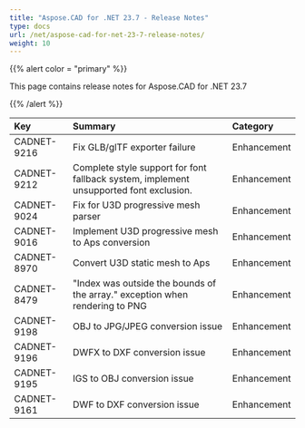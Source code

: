 ```yaml
---
title: "Aspose.CAD for .NET 23.7 - Release Notes"
type: docs
url: /net/aspose-cad-for-net-23-7-release-notes/
weight: 10
---
```


{{% alert color = "primary" %}}

This page contains release notes for Aspose.CAD for .NET 23.7

{{% /alert %}}


|**Key**|**Summary**|**Category**|
| :- | :- | :- |
| CADNET-9216 | Fix GLB/glTF exporter failure | Enhancement |
| CADNET-9212 | Complete style support for font fallback system, implement unsupported font exclusion. | Enhancement |
| CADNET-9024 | Fix for U3D progressive mesh parser | Enhancement |
| CADNET-9016 | Implement U3D progressive mesh to Aps conversion | Enhancement |
| CADNET-8970 | Convert U3D static mesh to Aps | Enhancement |
| CADNET-8479 | "Index was outside the bounds of the array." exception when rendering to PNG | Enhancement |
| CADNET-9198 | OBJ to JPG/JPEG conversion issue | Enhancement |
| CADNET-9196 | DWFX to DXF conversion issue | Enhancement |
| CADNET-9195 | IGS to OBJ conversion issue  | Enhancement |
| CADNET-9161 | DWF to DXF conversion issue | Enhancement |
